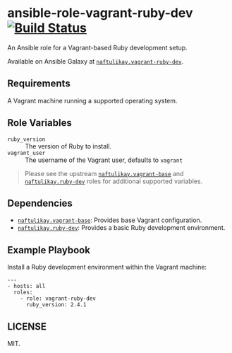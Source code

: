 # ansible-role-vagrant-ruby-dev [![Build Status][travis.svg]][travis]

An Ansible role for a Vagrant-based Ruby development setup.

Available on Ansible Galaxy at [`naftulikay.vagrant-ruby-dev`][galaxy].

## Requirements

A Vagrant machine running a supported operating system.

## Role Variables

<dl>
  <dt><code>ruby_version</code></dt>
  <dd>The version of Ruby to install.</dd>
  <dt><code>vagrant_user</code></dt>
  <dd>The username of the Vagrant user, defaults to <code>vagrant</code></dd>
</dl>

> Please see the upstream [`naftulikay.vagrant-base`][vagrant-base] and [`naftulikay.ruby-dev`][ruby-dev] roles for
additional supported variables.

## Dependencies

 - [`naftulikay.vagrant-base`][vagrant-base]: Provides base Vagrant configuration.
 - [`naftulikay.ruby-dev`][ruby-dev]: Provides a basic Ruby development environment.

## Example Playbook

Install a Ruby development environment within the Vagrant machine:

```
---
- hosts: all
  roles:
    - role: vagrant-ruby-dev
      ruby_version: 2.4.1
```

## LICENSE

MIT.

 [travis]: https://travis-ci.org/naftulikay/ansible-role-vagrant-ruby-dev
 [travis.svg]: https://travis-ci.org/naftulikay/ansible-role-vagrant-ruby-dev.svg?branch=master
 [galaxy]: https://galaxy.ansible.com/naftulikay/vagrant-ruby-dev/
 [vagrant-base]: https://galaxy.ansible.com/naftulikay/vagrant-base/
 [ruby-dev]: https://galaxy.ansible.com/naftulikay/ruby-dev/
